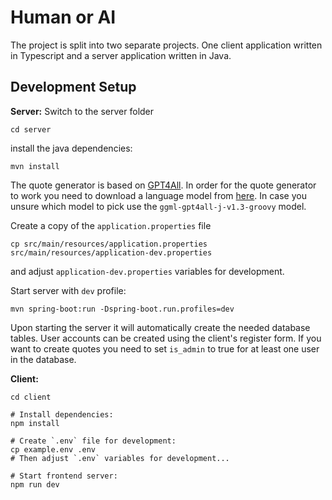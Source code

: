 # Human or AI

The project is split into two separate projects. One client application written in Typescript and a server application written in Java.

## Development Setup
__Server:__
Switch to the server folder
```
cd server
```
install the java dependencies:
```
mvn install
```

The quote generator is based on [GPT4All](https://gpt4all.io/). In order for the quote generator to work you need to download a language model from [here](https://gpt4all.io/index.html). In case you unsure which model to pick use the `ggml-gpt4all-j-v1.3-groovy` model.


Create a copy of the `application.properties` file
```
cp src/main/resources/application.properties src/main/resources/application-dev.properties
```
and adjust `application-dev.properties` variables for development.

Start server with `dev` profile:
```
mvn spring-boot:run -Dspring-boot.run.profiles=dev
```

Upon starting the server it will automatically create the needed database tables. User accounts can be created using the client's register form. If you want to create quotes you need to set `is_admin` to true for at least one user in the database.

__Client:__
```
cd client

# Install dependencies:
npm install

# Create `.env` file for development:
cp example.env .env
# Then adjust `.env` variables for development...

# Start frontend server:
npm run dev
```
